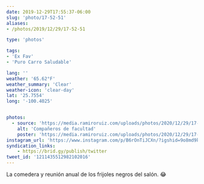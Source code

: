 ```yaml
---
date: 2019-12-29T17:55:37-06:00
slug: 'photo/17-52-51'
aliases:
- /photos/2019/12/29/17-52-51

type: 'photos'

tags:
- 'Ex Fav'
- 'Puro Carro Saludable'

lang: ''
weather: '65.62°F'
weather_summary: 'Clear'
weather-icon: 'clear-day'
lat: '25.7554'
long: '-100.4025'


photos:
  - source: 'https://media.ramiroruiz.com/uploads/photos/2020/12/29/17-52-51/compa%C3%B1eros-de-facultad.jpg'
    alt: 'Compañeros de facultad'
    poster: 'https://media.ramiroruiz.com/uploads/photos/2020/12/29/17-52-51/poster.'
instagram_url: 'https://www.instagram.com/p/B6rOnTiJCXn/?igshid=9o8md9kvxcmm'
syndication_links:
    - https://brid.gy/publish/twitter
tweet_id: '1211435512982102016'
---
```

La comedera y reunión anual de los frijoles negros del salón. 😂

 